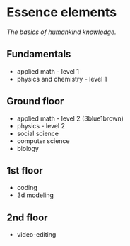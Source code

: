 # Essence elements
_The basics of humankind knowledge._

## Fundamentals
- applied math - level 1
- physics and chemistry - level 1

## Ground floor
- applied math - level 2 (3blue1brown)
- physics - level 2
- social science
- computer science
- biology

## 1st floor
- coding
- 3d modeling

## 2nd floor
- video-editing
<!--stackedit_data:
eyJoaXN0b3J5IjpbMTk0MDUzMzA2MF19
-->
